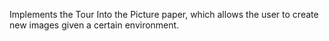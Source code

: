 Implements the Tour Into the Picture paper, which allows the user to create new images given a certain environment.